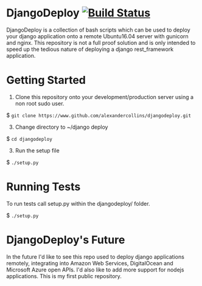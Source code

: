 # DjangoDeploy                                                                              [![Build Status](https://travis-ci.com/AlexanderCollins/DjangoDeploy.svg?token=npni315gymyQYezKVkZU&branch=master)](https://travis-ci.com/AlexanderCollins/DjangoDeploy)
DjangoDeploy is a collection of bash scripts which can be used to deploy your django application onto a remote Ubuntu16.04 server with gunicorn and nginx. 
This repository is not a full proof solution and is only intended to speed up the tedious nature of deploying a django rest_framework application.

# Getting Started
1. Clone this repository onto your development/production server using a non root sudo user.

$ ```git clone https://www.github.com/alexandercollins/djangodeploy.git```

3. Change directory to ~/django deploy

$ ```cd djangodeploy```

3. Run the setup file

$ ```./setup.py```


# Running Tests
To run tests call setup.py within the djangodeploy/ folder.

$ ```./setup.py```

# DjangoDeploy's Future
In the future I'd like to see this repo used to deploy django applications remotely, integrating into Amazon Web Services, DigitalOcean and Microsoft Azure open APIs.
I'd also like to add more support for nodejs applications. This is my first public repository.